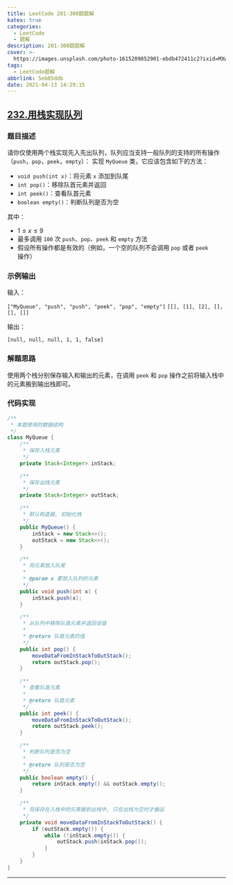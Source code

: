 ```yaml
---
title: LeetCode 201-300题题解
katex: true
categories:
  - LeetCode
  - 题解
description: 201-300题题解
cover: >-
  https://images.unsplash.com/photo-1615209852901-ebdb472411c2?ixid=MXwxMjA3fDB8MHxwaG90by1wYWdlfHx8fGVufDB8fHw%3D&ixlib=rb-1.2.1&auto=format&fit=crop&w=1334&q=80
tags:
  - LeetCode题解
abbrlink: 5eb85ddb
date: 2021-04-13 14:29:15
---
```


## [232.用栈实现队列](https://leetcode-cn.com/problems/implement-queue-using-stacks/)

### 题目描述

请你仅使用两个栈实现先入先出队列，队列应当支持一般队列的支持的所有操作（`push`，`pop`，`peek`，`empty`）：
实现 `MyQueue` 类，它应该包含如下的方法：

* `void push(int x)`：将元素 `x` 添加到队尾
* `int pop()`：移除队首元素并返回
* `int peek()`：查看队首元素
* `boolean empty()`：判断队列是否为空

其中：

* $1 \le x \le 9$
* 最多调用 `100` 次 `push`、`pop`、`peek` 和 `empty` 方法
* 假设所有操作都是有效的（例如，一个空的队列不会调用 `pop` 或者 `peek` 操作）

### 示例输出

输入：

`["MyQueue", "push", "push", "peek", "pop", "empty"]`
`[[], [1], [2], [], [], []]`

输出：

`[null, null, null, 1, 1, false]`

### 解题思路

使用两个栈分别保存输入和输出的元素，在调用 `peek` 和 `pop` 操作之前将输入栈中的元素搬到输出栈即可。

### 代码实现

```java
/**
 * 本题使用的数据结构
 */
class MyQueue {
    /**
     * 保存入栈元素
     */
    private Stack<Integer> inStack;

    /**
     * 保存出栈元素
     */
    private Stack<Integer> outStack;

    /**
     * 默认构造器, 初始化栈
     */
    public MyQueue() {
        inStack = new Stack<>();
        outStack = new Stack<>();
    }

    /**
     * 将元素放入队尾
     *
     * @param x 要放入队列的元素
     */
    public void push(int x) {
        inStack.push(x);
    }

    /**
     * 从队列中移除队首元素并返回该值
     *
     * @return 队首元素的值
     */
    public int pop() {
        moveDataFromInStackToOutStack();
        return outStack.pop();
    }

    /**
     * 查看队首元素
     *
     * @return 队首元素
     */
    public int peek() {
        moveDataFromInStackToOutStack();
        return outStack.peek();
    }

    /**
     * 判断队列是否为空
     *
     * @return 队列是否为空
     */
    public boolean empty() {
        return inStack.empty() && outStack.empty();
    }

    /**
     * 将保存在入栈中的元素搬到出栈中, 只在出栈为空时才搬运
     */
    private void moveDataFromInStackToOutStack() {
        if (outStack.empty()) {
            while (!inStack.empty()) {
                outStack.push(inStack.pop());
            }
        }
    }
}
```

---
